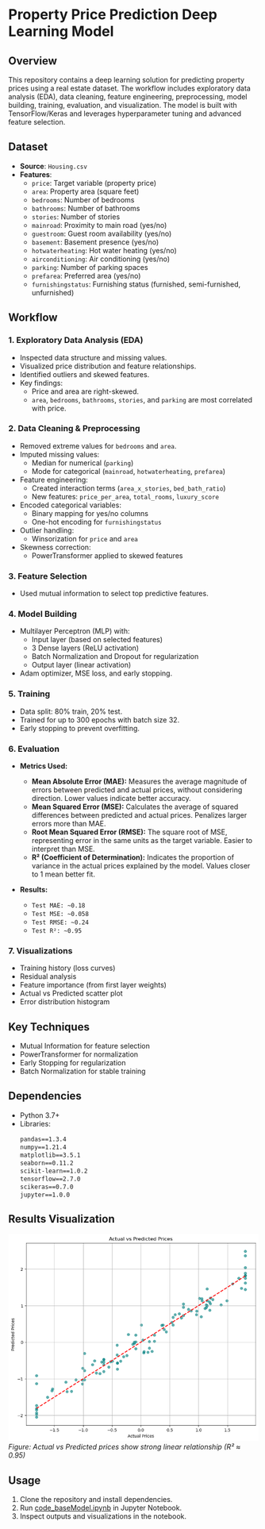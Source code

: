 # Property Price Prediction Deep Learning Model

## Overview

This repository contains a deep learning solution for predicting property prices using a real estate dataset. The workflow includes exploratory data analysis (EDA), data cleaning, feature engineering, preprocessing, model building, training, evaluation, and visualization. The model is built with TensorFlow/Keras and leverages hyperparameter tuning and advanced feature selection.

## Dataset

- **Source**: `Housing.csv`
- **Features**:
  - `price`: Target variable (property price)
  - `area`: Property area (square feet)
  - `bedrooms`: Number of bedrooms
  - `bathrooms`: Number of bathrooms
  - `stories`: Number of stories
  - `mainroad`: Proximity to main road (yes/no)
  - `guestroom`: Guest room availability (yes/no)
  - `basement`: Basement presence (yes/no)
  - `hotwaterheating`: Hot water heating (yes/no)
  - `airconditioning`: Air conditioning (yes/no)
  - `parking`: Number of parking spaces
  - `prefarea`: Preferred area (yes/no)
  - `furnishingstatus`: Furnishing status (furnished, semi-furnished, unfurnished)

## Workflow

### 1. Exploratory Data Analysis (EDA)

- Inspected data structure and missing values.
- Visualized price distribution and feature relationships.
- Identified outliers and skewed features.
- Key findings:
  - Price and area are right-skewed.
  - `area`, `bedrooms`, `bathrooms`, `stories`, and `parking` are most correlated with price.

### 2. Data Cleaning & Preprocessing

- Removed extreme values for `bedrooms` and `area`.
- Imputed missing values:
  - Median for numerical (`parking`)
  - Mode for categorical (`mainroad`, `hotwaterheating`, `prefarea`)
- Feature engineering:
  - Created interaction terms (`area_x_stories`, `bed_bath_ratio`)
  - New features: `price_per_area`, `total_rooms`, `luxury_score`
- Encoded categorical variables:
  - Binary mapping for yes/no columns
  - One-hot encoding for `furnishingstatus`
- Outlier handling:
  - Winsorization for `price` and `area`
- Skewness correction:
  - PowerTransformer applied to skewed features

### 3. Feature Selection

- Used mutual information to select top predictive features.

### 4. Model Building

- Multilayer Perceptron (MLP) with:
  - Input layer (based on selected features)
  - 3 Dense layers (ReLU activation)
  - Batch Normalization and Dropout for regularization
  - Output layer (linear activation)
- Adam optimizer, MSE loss, and early stopping.

### 5. Training

- Data split: 80% train, 20% test.
- Trained for up to 300 epochs with batch size 32.
- Early stopping to prevent overfitting.

### 6. Evaluation

- **Metrics Used:**
  - **Mean Absolute Error (MAE):** Measures the average magnitude of errors between predicted and actual prices, without considering direction. Lower values indicate better accuracy.
  - **Mean Squared Error (MSE):** Calculates the average of squared differences between predicted and actual prices. Penalizes larger errors more than MAE.
  - **Root Mean Squared Error (RMSE):** The square root of MSE, representing error in the same units as the target variable. Easier to interpret than MSE.
  - **R² (Coefficient of Determination):** Indicates the proportion of variance in the actual prices explained by the model. Values closer to 1 mean better fit.

- **Results:**
  - `Test MAE: ~0.18`
  - `Test MSE: ~0.058`
  - `Test RMSE: ~0.24`
  - `Test R²: ~0.95`

### 7. Visualizations

- Training history (loss curves)
- Residual analysis
- Feature importance (from first layer weights)
- Actual vs Predicted scatter plot
- Error distribution histogram

## Key Techniques

- Mutual Information for feature selection
- PowerTransformer for normalization
- Early Stopping for regularization
- Batch Normalization for stable training

## Dependencies

- Python 3.7+
- Libraries:
  ```requirements
  pandas==1.3.4
  numpy==1.21.4
  matplotlib==3.5.1
  seaborn==0.11.2
  scikit-learn==1.0.2
  tensorflow==2.7.0
  scikeras==0.7.0
  jupyter==1.0.0
  ```

## Results Visualization

![Prediction Visualization](prediction_visualization.png)
_Figure: Actual vs Predicted prices show strong linear relationship (R² ≈ 0.95)_

## Usage

1. Clone the repository and install dependencies.
2. Run [code_baseModel.ipynb](code_baseModel.ipynb) in Jupyter Notebook.
3. Inspect outputs and visualizations in the notebook.

